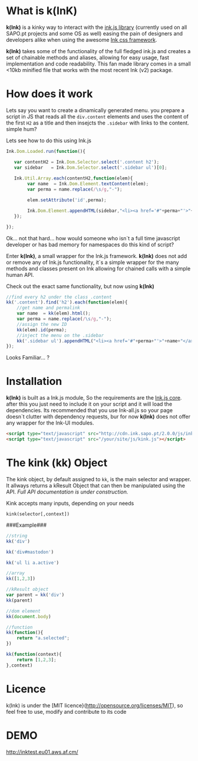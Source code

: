 What is k(InK)
==============

__k(Ink)__ is a kinky way to interact with the [ink.js library](https://github.com/sapo/ink.js) (currently used on all SAPO.pt projects and some OS as well) easing the pain of designers and developers alike when using the awesome [Ink css framework](http://ink.sapo.pt/).

__k(Ink)__ takes some of the functionality of the full fledged ink.js and creates a set of chainable methods and aliases, allowing for easy usage, fast implementation and code readability. This fan made library comes in a small <10kb minified file that works with the most recent Ink (v2) package.

How does it work
================

Lets say you want to create a dinamically generated menu. you prepare a script in JS that reads all the `div.content` elements and uses the content of the first `H2` as a title and then insejcts the `.sidebar` with links to the content. simple hum?

Lets see how to do this using Ink.js

```js
Ink.Dom.Loaded.run(function(){

   var contentH2 = Ink.Dom.Selector.select('.content h2');
   var sidebar   = Ink.Dom.Selector.select('.sidebar ul')[0];
   
   Ink.Util.Array.each(contentH2,function(elem){
        var name  = Ink.Dom.Element.textContent(elem);
        var perma = name.replace(/\s/g,"-");

        elem.setAttribute('id',perma);

        Ink.Dom.Element.appendHTML(sidebar,"<li><a href='#"+perma+"'>"+name+"</a></li>");
   });

}); 
```

Ok... not that hard... how would someone who isn`t a full time javascript developer or has bad memory for namespaces do this kind of script?

Enter __k(Ink)__, a small wrapper for the Ink.js framework.
__k(Ink)__ does not add or remove any of Ink.js functionality, it`s a simple wrapper for the many methods and classes present on Ink allowing for chained calls with a simple human API. 

Check out the exact same functionality, but now using __k(Ink)__
```js
//find every h2 under the class .content
kk('.content').find('h2').each(function(elem){
    //get name and permalink
    var name  = kk(elem).html();
    var perma = name.replace(/\s/g,"-");
    //assign the new ID
    kk(elem).id(perma);
    //inject the menu on the .sidebar
    kk('.sidebar ul').appendHTML("<li><a href='#"+perma+"'>"+name+"</a></li>");
}); 
```

Looks Familiar... ?


Installation
============

__k(Ink)__ is built as a Ink.js module, So the requirements are the [Ink.js core](http://ink.sapo.pt/js/core).
after this you just need to include it on your script and it will load the dependencies. 
Its recommended that you use Ink-all.js so your page doesn`t clutter with dependency requests, 
bur for now __k(Ink)__ does not offer any wrapper for the Ink-UI modules.

```html
<script type="text/javascript" src="http://cdn.ink.sapo.pt/2.0.0/js/ink.min.js"></script>
<script type="text/javascript" src="/your/site/js/kink.js"></script> 
```


The kink (kk) Object
====================


The kink object, by default assigned to `kk`, is the main selector and wrapper. 
It allways returns a kResult Object that can then be manipulated using the API.
_Full API documentation is under construction._


Kink accepts many inputs, depending on your needs

`kink(selector[,context])`

###Example###
```js
//string
kk('div')

kk('div#mastodon')

kk('ul li a.active')

//array
kk([1,2,3])

//kResult object
var parent = kk('div')
kk(parent)

//dom element
kk(document.body)

//function
kk(function(){
    return "a.selected";
})

kk(function(context){
    return [1,2,3];
},context) 
```


Licence
=======
k(Ink) is under the [MIT licence}(http://opensource.org/licenses/MIT), so feel free to use, modify and contribute to its code



DEMO
====
http://inktest.eu01.aws.af.cm/
